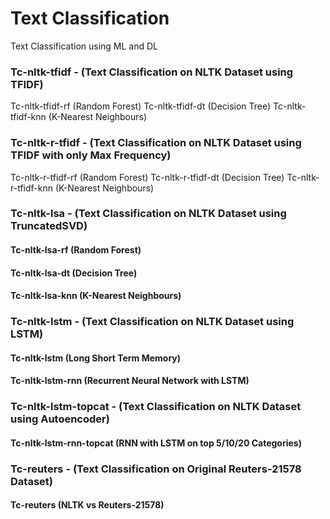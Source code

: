 # Text Classification
 Text Classification using ML and DL
 
### Tc-nltk-tfidf - (Text Classification on NLTK Dataset using TFIDF)

Tc-nltk-tfidf-rf		(Random Forest)
Tc-nltk-tfidf-dt		(Decision Tree)
Tc-nltk-tfidf-knn 	(K-Nearest Neighbours)

### Tc-nltk-r-tfidf - (Text Classification on NLTK Dataset using TFIDF with only Max Frequency)

Tc-nltk-r-tfidf-rf	(Random Forest)
Tc-nltk-r-tfidf-dt	(Decision Tree)
Tc-nltk-r-tfidf-knn 	(K-Nearest Neighbours)

### Tc-nltk-lsa - (Text Classification on NLTK Dataset using TruncatedSVD)
#### Tc-nltk-lsa-rf		(Random Forest)
#### Tc-nltk-lsa-dt		(Decision Tree)
#### Tc-nltk-lsa-knn 	(K-Nearest Neighbours)

### Tc-nltk-lstm - (Text Classification on NLTK Dataset using LSTM)
#### Tc-nltk-lstm		(Long Short Term Memory)
#### Tc-nltk-lstm-rnn	(Recurrent Neural Network with LSTM)

### Tc-nltk-lstm-topcat - (Text Classification on NLTK Dataset using Autoencoder)
#### Tc-nltk-lstm-rnn-topcat (RNN with LSTM on top 5/10/20 Categories)

### Tc-reuters - (Text Classification on Original Reuters-21578 Dataset)
#### Tc-reuters		(NLTK vs Reuters-21578)
